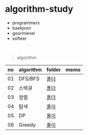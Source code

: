 # algorithm-study
- programmers
- baekjoon
- goormlevel
- softeer

<br>

> algorithm
<!--
|02|[각도기]()|[풀이]()||
-->

|no|algorithm|folder|memo|
|:---|:---|:---|---|
|01|DFS/BFS|[폴더](https://github.com/wan0911/algorithm-study/tree/main/DFS:BFS)||
|02|스택큐|[폴더]()||
|03|정렬|[폴더]()||
|04|탐색|[풀이](https://github.com/wan0911/algorithm-study/tree/main/%ED%83%90%EC%83%89)||
|05|DP|[풀이](https://github.com/wan0911/algorithm-study/tree/main/DP)||
|06|Greedy|[풀이](https://github.com/wan0911/algorithm-study/tree/main/greedy)||



